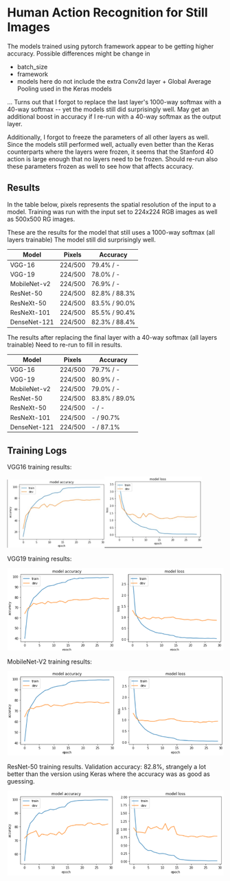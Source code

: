 # Human Action Recognition for Still Images

The models trained using pytorch framework appear to be getting higher accuracy. 
Possible differences might be change in 

* batch_size
* framework
* models here do not include the extra Conv2d layer + Global Average Pooling used in the Keras models

... Turns out that I forgot to replace the last layer's 1000-way softmax with a 40-way softmax -- yet the models still did surprisingly well.  May get an additional boost in accuracy if I re-run with a 40-way softmax as the output layer.  

Additionally, I forgot to freeze the parameters of all other layers as well.  Since the models still performed well, actually even better than the Keras counterparts where the layers were frozen, it seems that the Stanford 40 action is large enough that no layers need to be frozen.  Should re-run also these parameters frozen as well to see how that affects accuracy.

## Results 

In the table below, pixels represents the spatial resolution of the input to a model.
Training was run with the input set to 224x224 RGB images as well as 500x500 RG images.

These are the results for the model that still uses a 1000-way softmax (all layers trainable)
The model still did surprisingly well.

  Model        |    Pixels  |   Accuracy
---------------|------------|--------------
VGG-16         |    224/500 |    79.4% / -
VGG-19         |    224/500 |    78.0% / -
MobileNet-v2   |    224/500 |    76.9% / -
ResNet-50      |    224/500 |    82.8% / 88.3%
ResNeXt-50     |    224/500 |    83.5% / 90.0%
ResNeXt-101    |    224/500 |    85.5% / 90.4%
DenseNet-121   |    224/500 |    82.3% / 88.4%

The results after replacing the final layer with a 40-way softmax (all layers trainable)
Need to re-run to fill in results.  

  Model        |    Pixels  |   Accuracy
---------------|------------|--------------
VGG-16         |    224/500 |    79.7% / -
VGG-19         |    224/500 |    80.9% / -
MobileNet-v2   |    224/500 |    79.0% / -
ResNet-50      |    224/500 |    83.8% / 89.0%
ResNeXt-50     |    224/500 |    - / -
ResNeXt-101    |    224/500 |    - / 90.7%
DenseNet-121   |    224/500 |    - / 87.1%



## Training Logs

VGG16 training results:


<img src="images/vgg16_acc.jpg" width="45%" /><img src="images/vgg16_loss.jpg" width="45%"/>


VGG19 training results:

<img src="images/vgg19_acc_loss.png" />


MobileNet-V2 training results:

<img src="images/mobilenet-v2.png" />

ResNet-50 training results.  Validation accuracy: 82.8%, strangely a lot better than the version using Keras where the accuracy was as good as guessing.

<img src="images/resnet50_acc_loss.jpg" >
